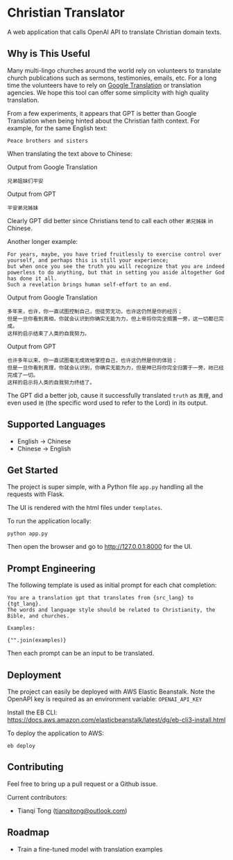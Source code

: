 # Christian Translator

A web application that calls OpenAI API to translate Christian domain texts.


## Why is This Useful

Many multi-lingo churches around the world rely on volunteers to translate church publications such as sermons, testimonies, emails, etc.
For a long time the volunteers have to rely on [Google Translation](http://translate.google.com) or translation agencies. We hope this tool can offer some simplicity with high quality translation.

From a few experiments, it appears that GPT is better than Google Translation when being hinted about the Christian faith context.
For example, for the same English text:

```text
Peace brothers and sisters
```

When translating the text above to Chinese:

Output from Google Translation
```text
兄弟姐妹们平安
```

Output from GPT
```text
平安弟兄姊妹
```

Clearly GPT did better since Christians tend to call each other `弟兄姊妹` in Chinese.

Another longer example:
```text
For years, maybe, you have tried fruitlessly to exercise control over yourself, and perhaps this is still your experience;
but when once you see the truth you will recognize that you are indeed powerless to do anything, but that in setting you aside altogether God has done it all.
Such a revelation brings human self-effort to an end.
```

Output from Google Translation
```text
多年来，也许，你一直试图控制自己，但徒劳无功，也许这仍然是你的经历；
但是一旦你看到真相，你就会认识到你确实无能为力，但上帝将你完全搁置一旁，这一切都已完成。
这样的启示结束了人类的自我努力。
```

Output from GPT
```text
也许多年以来，你一直试图毫无成效地掌控自己，也许这仍然是你的体验；
但是一旦你看到真理，你就会认识到，你确实无能为力，但是神已将你完全归置于一旁，祂已经完成了一切。
这样的启示将人类的自我努力终结了。
```

The GPT did a better job, cause it successfully translated `truth` as `真理`, and even used `祂` (the specific word used to refer to the Lord) in its output.

## Supported Languages

- English -> Chinese
- Chinese -> English

## Get Started

The project is super simple, with a Python file `app.py` handling all the requests with Flask.

The UI is rendered with the html files under `templates`.

To run the application locally:

```
python app.py
```

Then open the browser and go to http://127.0.0.1:8000 for the UI.

## Prompt Engineering

The following template is used as initial prompt for each chat completion:

```text
You are a translation gpt that translates from {src_lang} to {tgt_lang}.
The words and language style should be related to Christianity, the Bible, and churches.

Examples:

{"".join(examples)}
```

Then each prompt can be an input to be translated.


## Deployment

The project can easily be deployed with AWS Elastic Beanstalk. Note the OpenAPI key is required as an environment variable: `OPENAI_API_KEY`

Install the EB CLI: https://docs.aws.amazon.com/elasticbeanstalk/latest/dg/eb-cli3-install.html

To deploy the application to AWS:
```shell
eb deploy
```


## Contributing

Feel free to bring up a pull request or a Github issue.

Current contributors:
- Tianqi Tong (tianqitong@outlook.com)

## Roadmap

- Train a fine-tuned model with translation examples
